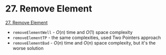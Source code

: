 # 27. Remove Element

[27. Remove Element](https://leetcode.com/problems/remove-element/description/)

* `removeElementWell` - $O(n)$ time and $O(1)$ space complexity
* `removeElementTP` - the same complexities, used Two Pointers approach
* `removeElementBad` - $O(n)$ time and $O(n)$ space complexity, but it's the worse solution